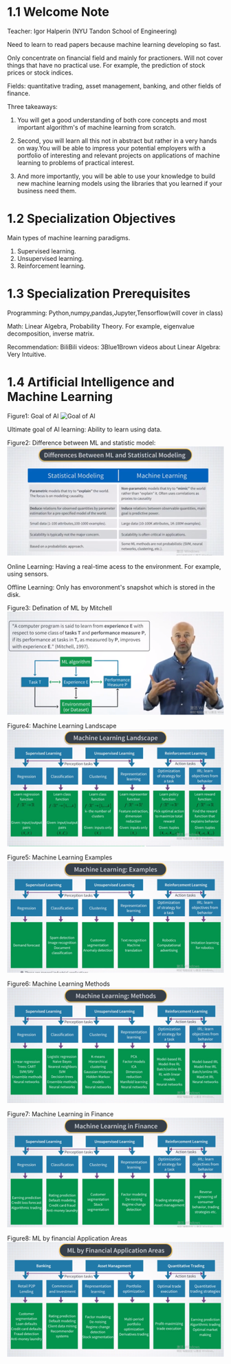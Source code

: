 # 1.1 Welcome Note

Teacher: Igor Halperin (NYU Tandon School of Engineering)

Need to learn to read papers because machine learning developing so fast.

Only concentrate on financial field and mainly for practioners. Will not cover things that have no practical use. For example, the prediction of stock prices or stock indices.

Fields: quantitative trading, asset management, banking, and other fields of finance. 

Three takeaways:

1. You will get a good understanding of both core concepts and most important algorithm's of machine learning from scratch.

2. Second, you will learn all this not in abstract but rather in a very hands on way.You will be able to impress your potential employers with a portfolio of interesting and relevant projects on applications of machine learning to problems of practical interest. 

3. And more importantly, you will be able to use your knowledge to build new machine learning models using the libraries that you learned if your business need them.

# 1.2 Specialization Objectives

Main types of machine learning paradigms.

1) Supervised learning.
2) Unsupervised learning.
3) Reinforcement learning.

# 1.3 Specialization Prerequisites

Programming: Python,numpy,pandas,Jupyter,Tensorflow(will cover in class)

Math: Linear Algebra, Probability Theory. For example, eigenvalue decomposition, inverse matrix.

Recommendation: BiliBili videos: 3Blue1Brown videos about Linear Algebra: Very Intuitive. 

# 1.4 Artificial Intelligence and Machine Learning
Figure1: Goal of AI
![Goal of AI](https://raw.githubusercontent.com/SuperSaiki/coursera-MachineLearning-and-ReinforcementLearning-in-finance/master/MLinF01.png)

Ultimate goal of AI learning: Ability to learn using data.

Figure2: Difference between ML and statistic model:
![Difference between ML and statistic model](https://raw.githubusercontent.com/SuperSaiki/pics/master/MLinF02.png)

Online Learning: Having a real-time acess to the environment. For example, using sensors.

Offline Learning: Only has envoronment's snapshot which is stored in the disk.

Figure3: Defination of ML by Mitchell
![Difference between ML and statistic model](https://raw.githubusercontent.com/SuperSaiki/pics/master/MLinF03.png)

Figure4: Machine Learning Landscape
![Machine Learning Landscape](https://raw.githubusercontent.com/SuperSaiki/pics/master/MLinF04.png)

Figure5: Machine Learning Examples
![Machine Learning Examples](https://raw.githubusercontent.com/SuperSaiki/pics/master/MLinF05.png)

Figure6: Machine Learning Methods
![Machine Learning Methods](https://raw.githubusercontent.com/SuperSaiki/pics/master/MLinF06.png)

Figure7: Machine Learning in Finance
![Machine Learning in Finance](https://raw.githubusercontent.com/SuperSaiki/pics/master/MLinF07.png)

Figure8: ML by financial Application Areas
![Machine Learning in Finance](https://raw.githubusercontent.com/SuperSaiki/pics/master/MLinF08.png)
